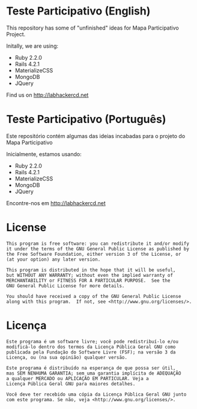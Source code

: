 # Teste Participativo (English)
This repository has some of "unfinished" ideas for Mapa Participativo Project.

Initally, we are using:

- Ruby 2.2.0
- Rails 4.2.1
- MaterializeCSS
- MongoDB 
- JQuery

Find us on http://labhackercd.net


# Teste Participativo (Português)

Este repositório contém algumas das ideias incabadas para o projeto do Mapa Participativo


Inicialmente, estamos usando: 

- Ruby 2.2.0
- Rails 4.2.1
- MaterializeCSS
- MongoDB 
- JQuery


Encontre-nos em http://labhackercd.net


# License

    This program is free software: you can redistribute it and/or modify
    it under the terms of the GNU General Public License as published by
    the Free Software Foundation, either version 3 of the License, or
    (at your option) any later version.

    This program is distributed in the hope that it will be useful,
    but WITHOUT ANY WARRANTY; without even the implied warranty of
    MERCHANTABILITY or FITNESS FOR A PARTICULAR PURPOSE.  See the
    GNU General Public License for more details.

    You should have received a copy of the GNU General Public License
    along with this program.  If not, see <http://www.gnu.org/licenses/>.



# Licença

    Este programa é um software livre; você pode redistribuí-lo e/ou 
    modificá-lo dentro dos termos da Licença Pública Geral GNU como 
    publicada pela Fundação do Software Livre (FSF); na versão 3 da 
    Licença, ou (na sua opinião) qualquer versão.

    Este programa é distribuído na esperança de que possa ser útil, 
    mas SEM NENHUMA GARANTIA; sem uma garantia implícita de ADEQUAÇÃO
    a qualquer MERCADO ou APLICAÇÃO EM PARTICULAR. Veja a
    Licença Pública Geral GNU para maiores detalhes.

    Você deve ter recebido uma cópia da Licença Pública Geral GNU junto
    com este programa. Se não, veja <http://www.gnu.org/licenses/>.
